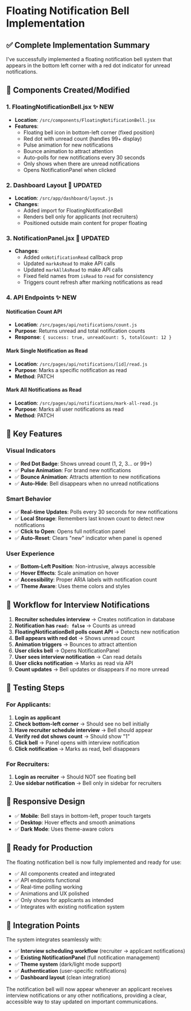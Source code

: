 # Floating Notification Bell Implementation

## ✅ **Complete Implementation Summary**

I've successfully implemented a floating notification bell system that appears in the bottom left corner with a red dot indicator for unread notifications.

## 🔧 **Components Created/Modified**

### 1. **FloatingNotificationBell.jsx** ✨ NEW
- **Location**: `/src/components/FloatingNotificationBell.jsx`
- **Features**:
  - Floating bell icon in bottom-left corner (fixed position)
  - Red dot with unread count (handles 99+ display)
  - Pulse animation for new notifications
  - Bounce animation to attract attention
  - Auto-polls for new notifications every 30 seconds
  - Only shows when there are unread notifications
  - Opens NotificationPanel when clicked

### 2. **Dashboard Layout** 🔄 UPDATED
- **Location**: `/src/app/dashboard/layout.js`
- **Changes**:
  - Added import for FloatingNotificationBell
  - Renders bell only for applicants (not recruiters)
  - Positioned outside main content for proper floating

### 3. **NotificationPanel.jsx** 🔄 UPDATED
- **Changes**:
  - Added `onNotificationRead` callback prop
  - Updated `markAsRead` to make API calls
  - Updated `markAllAsRead` to make API calls
  - Fixed field names from `isRead` to `read` for consistency
  - Triggers count refresh after marking notifications as read

### 4. **API Endpoints** ✨ NEW

#### **Notification Count API**
- **Location**: `/src/pages/api/notifications/count.js`
- **Purpose**: Returns unread and total notification counts
- **Response**: `{ success: true, unreadCount: 5, totalCount: 12 }`

#### **Mark Single Notification as Read**
- **Location**: `/src/pages/api/notifications/[id]/read.js`
- **Purpose**: Marks a specific notification as read
- **Method**: PATCH

#### **Mark All Notifications as Read**
- **Location**: `/src/pages/api/notifications/mark-all-read.js`
- **Purpose**: Marks all user notifications as read
- **Method**: PATCH

## 🎯 **Key Features**

### **Visual Indicators**
- ✅ **Red Dot Badge**: Shows unread count (1, 2, 3... or 99+)
- ✅ **Pulse Animation**: For brand new notifications
- ✅ **Bounce Animation**: Attracts attention to new notifications
- ✅ **Auto-Hide**: Bell disappears when no unread notifications

### **Smart Behavior**
- ✅ **Real-time Updates**: Polls every 30 seconds for new notifications
- ✅ **Local Storage**: Remembers last known count to detect new notifications
- ✅ **Click to Open**: Opens full notification panel
- ✅ **Auto-Reset**: Clears "new" indicator when panel is opened

### **User Experience**
- ✅ **Bottom-Left Position**: Non-intrusive, always accessible
- ✅ **Hover Effects**: Scale animation on hover
- ✅ **Accessibility**: Proper ARIA labels with notification count
- ✅ **Theme Aware**: Uses theme colors and styles

## 🔄 **Workflow for Interview Notifications**

1. **Recruiter schedules interview** → Creates notification in database
2. **Notification has `read: false`** → Counts as unread
3. **FloatingNotificationBell polls count API** → Detects new notification
4. **Bell appears with red dot** → Shows unread count
5. **Animation triggers** → Bounces to attract attention
6. **User clicks bell** → Opens NotificationPanel
7. **User sees interview notification** → Can read details
8. **User clicks notification** → Marks as read via API
9. **Count updates** → Bell updates or disappears if no more unread

## 🧪 **Testing Steps**

### **For Applicants:**
1. **Login as applicant**
2. **Check bottom-left corner** → Should see no bell initially
3. **Have recruiter schedule interview** → Bell should appear
4. **Verify red dot shows count** → Should show "1"
5. **Click bell** → Panel opens with interview notification
6. **Click notification** → Marks as read, bell disappears

### **For Recruiters:**
1. **Login as recruiter** → Should NOT see floating bell
2. **Use sidebar notification** → Bell only in sidebar for recruiters

## 📱 **Responsive Design**
- ✅ **Mobile**: Bell stays in bottom-left, proper touch targets
- ✅ **Desktop**: Hover effects and smooth animations
- ✅ **Dark Mode**: Uses theme-aware colors

## 🚀 **Ready for Production**

The floating notification bell is now fully implemented and ready for use:
- ✅ All components created and integrated
- ✅ API endpoints functional
- ✅ Real-time polling working
- ✅ Animations and UX polished
- ✅ Only shows for applicants as intended
- ✅ Integrates with existing notification system

## 🔧 **Integration Points**

The system integrates seamlessly with:
- ✅ **Interview scheduling workflow** (recruiter → applicant notifications)
- ✅ **Existing NotificationPanel** (full notification management)  
- ✅ **Theme system** (dark/light mode support)
- ✅ **Authentication** (user-specific notifications)
- ✅ **Dashboard layout** (clean integration)

The notification bell will now appear whenever an applicant receives interview notifications or any other notifications, providing a clear, accessible way to stay updated on important communications.
